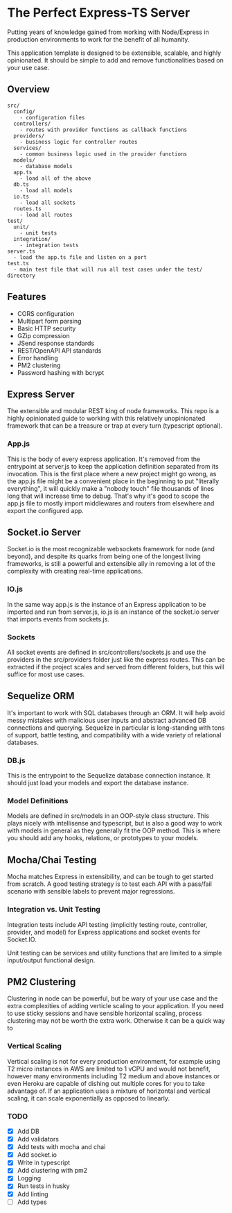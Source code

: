 # The Perfect Express-TS Server

Putting years of knowledge gained from working with Node/Express in production environments to work for the benefit of all humanity.

This application template is designed to be extensible, scalable, and highly opinionated. It should be simple to add and remove functionalities based on your use case.

## Overview

```dir
src/
  config/
    - configuration files
  controllers/
    - routes with provider functions as callback functions
  providers/
    - business logic for controller routes
  services/
    - common business logic used in the provider functions
  models/
    - database models
  app.ts
    - load all of the above
  db.ts
    - load all models
  io.ts
    - load all sockets
  routes.ts
    - load all routes
test/
  unit/
    - unit tests
  integration/
    - integration tests
server.ts
  - load the app.ts file and listen on a port
test.ts
  - main test file that will run all test cases under the test/ directory
```

## Features

- CORS configuration
- Multipart form parsing
- Basic HTTP security
- GZip compression
- JSend response standards
- REST/OpenAPI API standards
- Error handling
- PM2 clustering
- Password hashing with bcrypt

## Express Server

The extensible and modular REST king of node frameworks. This repo is a highly opinionated guide to working with this relatively unopinionated framework that can be a treasure or trap at every turn (typescript optional).

### App.js

This is the body of every express application. It's removed from the entrypoint at server.js to keep the application definition separated from its invocation. This is the first place where a new project might go wrong, as the app.js file might be a convenient place in the beginning to put "literally everything", it will quickly make a "nobody touch" file thousands of lines long that will increase time to debug. That's why it's good to scope the app.js file to mostly import middlewares and routers from elsewhere and export the configured app.

## Socket.io Server

Socket.io is the most recognizable websockets framework for node (and beyond), and despite its quarks from being one of the longest living frameworks, is still a powerful and extensible ally in removing a lot of the complexity with creating real-time applications.

### IO.js

In the same way app.js is the instance of an Express application to be imported and run from server.js, io.js is an instance of the socket.io server that imports events from sockets.js.

### Sockets

All socket events are defined in src/controllers/sockets.js and use the providers in the src/providers folder just like the express routes. This can be extracted if the project scales and served from different folders, but this will suffice for most use cases.

## Sequelize ORM

It's important to work with SQL databases through an ORM. It will help avoid messy mistakes with malicious user inputs and abstract advanced DB connections and querying. Sequelize in particular is long-standing with tons of support, battle testing, and compatibility with a wide variety of relational databases.

### DB.js

This is the entrypoint to the Sequelize database connection instance. It should just load your models and export the database instance.

### Model Definitions

Models are defined in src/models in an OOP-style class structure. This plays nicely with intellisense and typescript, but is also a good way to work with models in general as they generally fit the OOP method. This is where you should add any hooks, relations, or prototypes to your models.

## Mocha/Chai Testing

Mocha matches Express in extensibility, and can be tough to get started from scratch. A good testing strategy is to test each API with a pass/fail scenario with sensible labels to prevent major regressions.

### Integration vs. Unit Testing

Integration tests include API testing (implicitly testing route, controller, provider, and model) for Express applications and socket events for Socket.IO.

Unit testing can be services and utility functions that are limited to a simple input/output functional design.

## PM2 Clustering

Clustering in node can be powerful, but be wary of your use case and the extra complexities of adding verticle scaling to your application. If you need to use sticky sessions and have sensible horizontal scaling, process clustering may not be worth the extra work. Otherwise it can be a quick way to 

### Vertical Scaling

Vertical scaling is not for every production environment, for example using T2 micro instances in AWS are limited to 1 vCPU and would not benefit, however many environments including T2 medium and above instances or even Heroku are capable of dishing out multiple cores for you to take advantage of. If an application uses a mixture of horizontal and vertical scaling, it can scale exponentially as opposed to linearly.

### TODO

- [x] Add DB
- [x] Add validators
- [x] Add tests with mocha and chai
- [x] Add socket.io
- [x] Write in typescript
- [x] Add clustering with pm2
- [x] Logging
- [x] Run tests in husky
- [x] Add linting
- [ ] Add types
